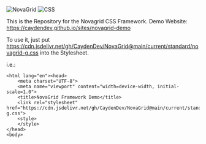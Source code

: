 ![NovaGrid](https://img.shields.io/badge/NovaGrid-1.2.1-blue) ![CSS](https://img.shields.io/badge/CSS-3-lila)

This is the Repository for the Novagrid CSS Framework.
Demo Website: https://caydendev.github.io/sites/novagrid-demo


To use it, just put https://cdn.jsdelivr.net/gh/CaydenDev/NovaGrid@main/current/standard/novagrid-g.css into the Stylesheet.

i.e.:
```
<html lang="en"><head>
    <meta charset="UTF-8">
    <meta name="viewport" content="width=device-width, initial-scale=1.0">
    <title>NovaGrid Framework Demo</title>
    <link rel="stylesheet" href="https://cdn.jsdelivr.net/gh/CaydenDev/NovaGrid@main/current/standard/novagrid-g.css">
    <style>
    </style>
</head>
<body>
```
